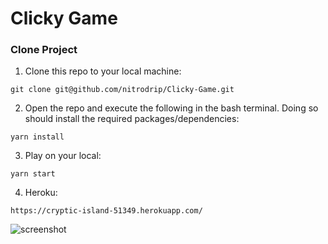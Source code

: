 # Clicky Game

### Clone Project
1. Clone this repo to your local machine:
```
git clone git@github.com/nitrodrip/Clicky-Game.git
```
2. Open the repo and execute the following in the bash terminal. Doing so should install the required packages/dependencies:
```
yarn install
```

3. Play on your local:
```
yarn start
```
4. Heroku:
```
https://cryptic-island-51349.herokuapp.com/
```
![screenshot](https://user-images.githubusercontent.com/37082848/46588485-70045680-ca5a-11e8-9b99-010741bf7708.gif)
